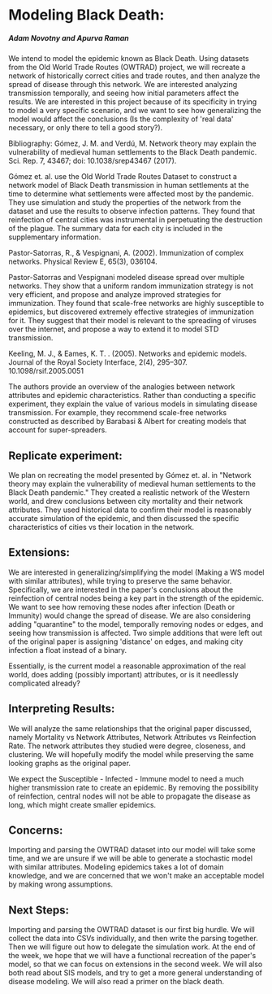 # Modeling Black Death:
##### Adam Novotny and Apurva Raman
We intend to model the epidemic known as Black Death. Using datasets from the Old World Trade Routes (OWTRAD) project, we will recreate a network of historically correct cities and trade routes, and then analyze the spread of disease through this network. We are interested analyzing transmission temporally, and seeing how initial parameters affect the results. We are interested in this project because of its specificity in trying to model a very specific scenario, and we want to see how generalizing the model would affect the conclusions (Is the complexity of 'real data' necessary, or only there to tell a good story?).


Bibliography:
Gómez, J. M. and Verdú, M. Network theory may explain the vulnerability of medieval human settlements to the Black Death pandemic. Sci. Rep. 7, 43467; doi: 10.1038/srep43467 (2017).

Gómez et. al. use the Old World Trade Routes Dataset to construct a network model of Black Death transmission in human settlements at the time to determine what settlements were affected most by the pandemic. They use simulation and study the properties of the network from the dataset and use the results to observe infection patterns. They found that reinfection of central cities was instrumental in perpetuating the destruction of the plague. The summary data for each city is included in the supplementary information.

Pastor-Satorras, R., & Vespignani, A. (2002). Immunization of complex networks. Physical Review E, 65(3), 036104.

Pastor-Satorras and Vespignani modeled disease spread over multiple networks. They show that a uniform random immunization strategy is not very efficient, and propose and analyze improved strategies for immunization. They found that scale-free networks are highly susceptible to epidemics, but discovered extremely effective strategies of immunization for it. They suggest that their model is relevant to the spreading of viruses over the internet, and propose a way to extend it to model STD transmission.

Keeling, M. J., & Eames, K. T. . (2005). Networks and epidemic models. Journal of the Royal Society Interface, 2(4), 295–307. 10.1098/rsif.2005.0051

The authors provide an overview of the analogies between network attributes and epidemic characteristics. Rather than conducting a specific experiment, they explain the value of various models in simulating disease transmission. For example, they recommend scale-free networks constructed as described by Barabasi & Albert for creating models that account for super-spreaders. 

## Replicate experiment:
We plan on recreating the model presented by Gómez et. al. in "Network theory may explain the vulnerability of medieval human settlements to the Black Death pandemic." They created a realistic network of the Western world, and drew conclusions between city mortality and their network attributes. They used historical data to confirm their model is reasonably accurate simulation of the epidemic, and then discussed the specific characteristics of cities vs their location in the network.

## Extensions:
We are interested in generalizing/simplifying the model (Making a WS model with similar attributes), while trying to preserve the same behavior. Specifically, we are interested in the paper's conclusions about the reinfection of central nodes being a key part in the strength of the epidemic. We want to see how removing these nodes after infection (Death or Immunity) would change the spread of disease.
We are also considering adding "quarantine" to the model, temporally removing nodes or edges, and seeing how transmission is affected.
Two simple additions that were left out of the original paper is assigning 'distance' on edges, and making city infection a float instead of a binary.

Essentially, is the current model a reasonable approximation of the real world, does adding (possibly important) attributes, or is it needlessly complicated already?


## Interpreting Results:
We will analyze the same relationships that the original paper discussed, namely Mortality vs Network Attributes, Network Attributes vs Reinfection Rate. The network attributes they studied were degree, closeness, and clustering. We will hopefully modify the model while preserving the same looking graphs as the original paper.

We expect the Susceptible - Infected - Immune model to need a much higher transmission rate to create an epidemic. By removing the possibility of reinfection, central nodes will not be able to propagate the disease as long, which might create smaller epidemics.

## Concerns:
Importing and parsing the OWTRAD dataset into our model will take some time, and we are unsure if we will be able to generate a stochastic model with similar attributes.
Modeling epidemics takes a lot of domain knowledge, and we are concerned that we won't make an acceptable model by making wrong assumptions.

## Next Steps:
Importing and parsing the OWTRAD dataset is our first big hurdle. We will collect the data into CSVs individually, and then write the parsing together. Then we will figure out how to delegate the simulation work.
At the end of the week, we hope that we will have a functional recreation of the paper's model, so that we can focus on extensions in the second week.
We will also both read about SIS models, and try to get a more general understanding of disease modeling. We will also read a primer on the black death.
